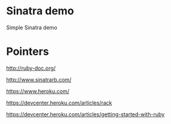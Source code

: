 Sinatra demo
============

Simple Sinatra demo

Pointers
========

http://ruby-doc.org/

http://www.sinatrarb.com/

https://www.heroku.com/

https://devcenter.heroku.com/articles/rack

https://devcenter.heroku.com/articles/getting-started-with-ruby
